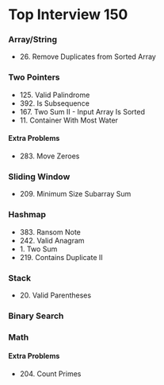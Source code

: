 <h1>Top Interview 150</h1>
<h3>Array/String</h3>
<ul>
  <li>26. Remove Duplicates from Sorted Array</li>
</ul>

<h3>Two Pointers</h3>
<ul>
  <li>125. Valid Palindrome</li>
  <li>392. Is Subsequence</li>
  <li>167. Two Sum II - Input Array Is Sorted</li>
  <li>11. Container With Most Water</li>
</ul>
<h4>Extra Problems</h4>
<ul>
    <li>283. Move Zeroes</li>
</ul>

<h3>Sliding Window</h3>
<ul>
  <li>209. Minimum Size Subarray Sum</li>
</ul>

<h3>Hashmap</h3>
<ul>
  <li>383. Ransom Note</li>
  <li>242. Valid Anagram</li>
  <li>1. Two Sum</li>
  <li>219. Contains Duplicate II</li>
</ul>

<h3>Stack</h3>
<ul>
  <li>20. Valid Parentheses</li>
</ul>

<h3>Binary Search</h3>
<h3>Math</h3>
<h4>Extra Problems</h4>
<ul>
  <li>204. Count Primes</li>
</ul>

